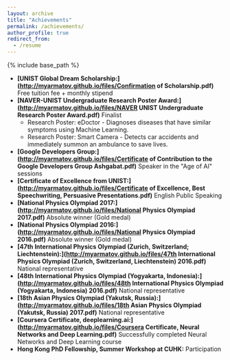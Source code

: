 ```yaml
---
layout: archive
title: "Achievements"
permalink: /achievements/
author_profile: true
redirect_from:
  - /resume
---
```


{% include base_path %}

* **[UNIST Global Dream Scholarship:](http://myarmatov.github.io/files/Confirmation of Scholarship.pdf)** Free tuition fee + monthly stipend
* **[NAVER-UNIST Undergraduate Research Poster Award:](http://myarmatov.github.io/files/NAVER UNIST Undergraduate Research Poster Award.pdf)** Finalist 
  * Research Poster: eDoctor - Diagnoses diseases that have similar symptoms using Machine Learning.
  * Research Poster: Smart Camera - Detects car accidents and immediately summon an ambulance to save lives.  
* **[Google Developers Group:](http://myarmatov.github.io/files/Certificate of Contribution to the Google Developers Group Ashgabat.pdf)** Speaker in the "Age of AI" sessions
* **[Certificate of Excellence from UNIST:](http://myarmatov.github.io/files/Certificate of Excellence, Best Speechwriting, Persuasive Presentations.pdf)** English Public Speaking 
* **[National Physics Olympiad 2017:](http://myarmatov.github.io/files/National Physics Olympiad 2017.pdf)** Absolute winner (Gold medal) 
* **[National Physics Olympiad 2016:](http://myarmatov.github.io/files/National Physics Olympiad 2016.pdf)** Absolute winner (Gold medal) 
* **[47th International Physics Olympiad (Zurich, Switzerland; Liechtenstein):](http://myarmatov.github.io/files/47th International Physics Olympiad (Zurich, Switzerland, Liechtenstein) 2016.pdf)** National representative
* **[48th International Physics Olympiad (Yogyakarta, Indonesia):](http://myarmatov.github.io/files/48th International Physics Olympiad (Yogyakarta, Indonesia) 2016.pdf)** National representative
* **[18th Asian Physics Olympiad (Yakutsk, Russia):](http://myarmatov.github.io/files/18th Asian Physics Olympiad (Yakutsk, Russia) 2017.pdf)** National representative
* **[Coursera Certificate, deeplearning.ai:](http://myarmatov.github.io/files/Coursera Certificate, Neural Networks and Deep Learning.pdf)** Successfully completed Neural Networks and Deep Learning course
* **Hong Kong PhD Fellowship, Summer Workshop at CUHK:** Participation

